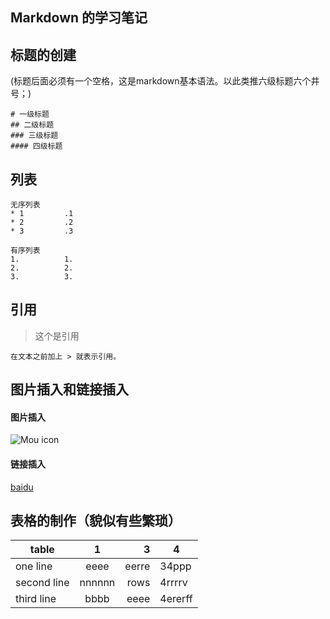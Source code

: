 Markdown 的学习笔记
---
## 标题的创建
(标题后面必须有一个空格，这是markdown基本语法。以此类推六级标题六个井号；)

``` 
# 一级标题
## 二级标题
### 三级标题
#### 四级标题
```

## 列表

```
无序列表
* 1         .1
* 2         .2 
* 3         .3
```

```
有序列表
1.          1. 
2.          2.
3.          3.
```

## 引用
 > 这个是引用

```
在文本之前加上 > 就表示引用。  
```

## 图片插入和链接插入
#### 图片插入
![Mou icon](http://Mouapp.com/129_icon) 
#### 链接插入
[baidu](http://www.baidu.com)

## 表格的制作（貌似有些繁琐）
| table       | 1       |  3     | 4       |
| ----------- |:-------:| ------:| ------- |
| one line    | eeee    | eerre  | 34ppp   |
| second line | nnnnnn  |  rows  | 4rrrrv  |
| third line  | bbbb    |  eeee  | 4ererff |
    
